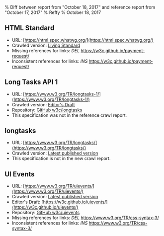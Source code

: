 % Diff between report from "October 18, 2017" and reference report from "October 17, 2017"
% Reffy
% October 18, 2017

## HTML Standard

- URL: [https://html.spec.whatwg.org/](https://html.spec.whatwg.org/)
- Crawled version: [Living Standard](https://html.spec.whatwg.org/)
- Missing references for links: *DEL* https://w3c.github.io/payment-request/
- Inconsistent references for links: *INS* https://w3c.github.io/payment-request/


## Long Tasks API 1

- URL: [https://www.w3.org/TR/longtasks-1/](https://www.w3.org/TR/longtasks-1/)
- Crawled version: [Editor's Draft](https://w3c.github.io/longtasks/)
- Repository: [GitHub w3c/longtasks](https://github.com/w3c/longtasks)
- This specification was not in the reference crawl report.


## longtasks

- URL: [https://www.w3.org/TR/longtasks/](https://www.w3.org/TR/longtasks/)
- Crawled version: [Latest published version](https://www.w3.org/TR/longtasks)
- This specification is not in the new crawl report.


## UI Events

- URL: [https://www.w3.org/TR/uievents/](https://www.w3.org/TR/uievents/)
- Crawled version: [Latest published version](https://www.w3.org/TR/2016/WD-uievents-20160804/)
- Editor's Draft: [https://w3c.github.io/uievents/](https://w3c.github.io/uievents/)
- Repository: [GitHub w3c/uievents](https://github.com/w3c/uievents)
- Missing references for links: *DEL* https://www.w3.org/TR/css-syntax-3/
- Inconsistent references for links: *INS* https://www.w3.org/TR/css-syntax-3/


